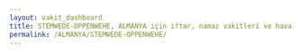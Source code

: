 ```yaml
---
layout: vakit_dashboard
title: STEMWEDE-OPPENWEHE, ALMANYA için iftar, namaz vakitleri ve hava durumu - ilçe/eyalet seç
permalink: /ALMANYA/STEMWEDE-OPPENWEHE/
---
```


<script type="text/javascript">
  var GLOBAL_COUNTRY = 'ALMANYA';
  var GLOBAL_CITY = 'STEMWEDE-OPPENWEHE';
  var GLOBAL_STATE = '';
  var lat = 72;
  var lon = 21;
</script>
